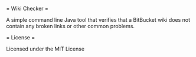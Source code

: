 = Wiki Checker =

A simple command line Java tool that verifies that a BitBucket wiki does not contain any broken links or other common problems.

= License =

Licensed under the MIT License